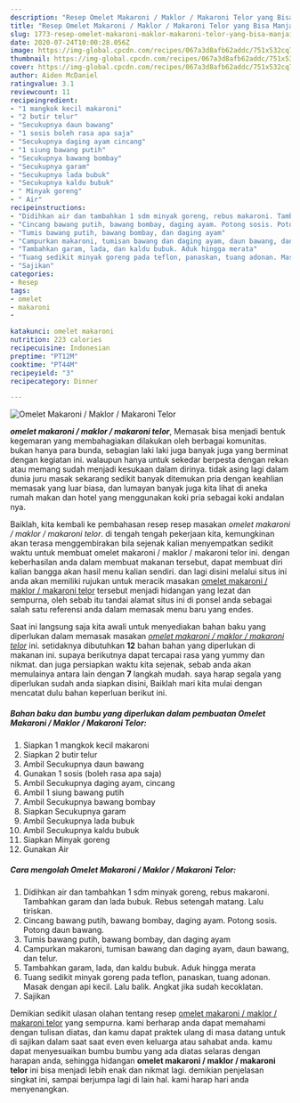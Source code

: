```yaml
---
description: "Resep Omelet Makaroni / Maklor / Makaroni Telor yang Bisa Manjain Lidah"
title: "Resep Omelet Makaroni / Maklor / Makaroni Telor yang Bisa Manjain Lidah"
slug: 1773-resep-omelet-makaroni-maklor-makaroni-telor-yang-bisa-manjain-lidah
date: 2020-07-24T10:00:28.056Z
image: https://img-global.cpcdn.com/recipes/067a3d8afb62addc/751x532cq70/omelet-makaroni-maklor-makaroni-telor-foto-resep-utama.jpg
thumbnail: https://img-global.cpcdn.com/recipes/067a3d8afb62addc/751x532cq70/omelet-makaroni-maklor-makaroni-telor-foto-resep-utama.jpg
cover: https://img-global.cpcdn.com/recipes/067a3d8afb62addc/751x532cq70/omelet-makaroni-maklor-makaroni-telor-foto-resep-utama.jpg
author: Aiden McDaniel
ratingvalue: 3.1
reviewcount: 11
recipeingredient:
- "1 mangkok kecil makaroni"
- "2 butir telur"
- "Secukupnya daun bawang"
- "1 sosis boleh rasa apa saja"
- "Secukupnya daging ayam cincang"
- "1 siung bawang putih"
- "Secukupnya bawang bombay"
- "Secukupnya garam"
- "Secukupnya lada bubuk"
- "Secukupnya kaldu bubuk"
- " Minyak goreng"
- " Air"
recipeinstructions:
- "Didihkan air dan tambahkan 1 sdm minyak goreng, rebus makaroni. Tambahkan garam dan lada bubuk. Rebus setengah matang. Lalu tiriskan."
- "Cincang bawang putih, bawang bombay, daging ayam. Potong sosis. Potong daun bawang."
- "Tumis bawang putih, bawang bombay, dan daging ayam"
- "Campurkan makaroni, tumisan bawang dan daging ayam, daun bawang, dan telur."
- "Tambahkan garam, lada, dan kaldu bubuk. Aduk hingga merata"
- "Tuang sedikit minyak goreng pada teflon, panaskan, tuang adonan. Masak dengan api kecil. Lalu balik. Angkat jika sudah kecoklatan."
- "Sajikan"
categories:
- Resep
tags:
- omelet
- makaroni
- 

katakunci: omelet makaroni  
nutrition: 223 calories
recipecuisine: Indonesian
preptime: "PT12M"
cooktime: "PT44M"
recipeyield: "3"
recipecategory: Dinner

---
```



![Omelet Makaroni / Maklor / Makaroni Telor](https://img-global.cpcdn.com/recipes/067a3d8afb62addc/751x532cq70/omelet-makaroni-maklor-makaroni-telor-foto-resep-utama.jpg)

<b><i>omelet makaroni / maklor / makaroni telor</i></b>, Memasak bisa menjadi bentuk kegemaran yang membahagiakan dilakukan oleh berbagai komunitas. bukan hanya para bunda, sebagian laki laki juga banyak juga yang berminat dengan kegiatan ini. walaupun hanya untuk sekedar berpesta dengan rekan atau memang sudah menjadi kesukaan dalam dirinya. tidak asing lagi dalam dunia juru masak sekarang sedikit banyak ditemukan pria dengan keahlian memasak yang luar biasa, dan lumayan banyak juga kita lihat di aneka rumah makan dan hotel yang menggunakan koki pria sebagai koki andalan nya.



Baiklah, kita kembali ke pembahasan resep resep masakan <i>omelet makaroni / maklor / makaroni telor</i>. di tengah tengah pekerjaan kita, kemungkinan akan terasa menggembirakan bila sejenak kalian menyempatkan sedikit waktu untuk membuat omelet makaroni / maklor / makaroni telor ini. dengan keberhasilan anda dalam membuat makanan tersebut, dapat membuat diri kalian bangga akan hasil menu kalian sendiri. dan lagi disini melalui situs ini anda akan memiliki rujukan untuk meracik masakan <u>omelet makaroni / maklor / makaroni telor</u> tersebut menjadi hidangan yang lezat dan sempurna, oleh sebab itu tandai alamat situs ini di ponsel anda sebagai salah satu referensi anda dalam memasak menu baru yang endes.


Saat ini langsung saja kita awali untuk menyediakan bahan baku yang diperlukan dalam memasak masakan <u><i>omelet makaroni / maklor / makaroni telor</i></u> ini. setidaknya dibutuhkan <b>12</b> bahan bahan yang diperlukan di makanan ini. supaya berikutnya dapat tercapai rasa yang yummy dan nikmat. dan juga persiapkan waktu kita sejenak, sebab anda akan memulainya antara lain dengan <b>7</b> langkah mudah. saya harap segala yang diperlukan sudah anda siapkan disini, Baiklah mari kita mulai dengan mencatat dulu bahan keperluan berikut ini.

<!--inarticleads1-->

##### Bahan baku dan bumbu yang diperlukan dalam pembuatan Omelet Makaroni / Maklor / Makaroni Telor:

1. Siapkan 1 mangkok kecil makaroni
1. Siapkan 2 butir telur
1. Ambil Secukupnya daun bawang
1. Gunakan 1 sosis (boleh rasa apa saja)
1. Ambil Secukupnya daging ayam, cincang
1. Ambil 1 siung bawang putih
1. Ambil Secukupnya bawang bombay
1. Siapkan Secukupnya garam
1. Ambil Secukupnya lada bubuk
1. Ambil Secukupnya kaldu bubuk
1. Siapkan  Minyak goreng
1. Gunakan  Air




<!--inarticleads2-->

##### Cara mengolah Omelet Makaroni / Maklor / Makaroni Telor:

1. Didihkan air dan tambahkan 1 sdm minyak goreng, rebus makaroni. Tambahkan garam dan lada bubuk. Rebus setengah matang. Lalu tiriskan.
1. Cincang bawang putih, bawang bombay, daging ayam. Potong sosis. Potong daun bawang.
1. Tumis bawang putih, bawang bombay, dan daging ayam
1. Campurkan makaroni, tumisan bawang dan daging ayam, daun bawang, dan telur.
1. Tambahkan garam, lada, dan kaldu bubuk. Aduk hingga merata
1. Tuang sedikit minyak goreng pada teflon, panaskan, tuang adonan. Masak dengan api kecil. Lalu balik. Angkat jika sudah kecoklatan.
1. Sajikan




Demikian sedikit ulasan olahan tentang resep <u>omelet makaroni / maklor / makaroni telor</u> yang sempurna. kami berharap anda dapat memahami dengan tulisan diatas, dan kamu dapat praktek ulang di masa datang untuk di sajikan dalam saat saat even even keluarga atau sahabat anda. kamu dapat menyesuaikan bumbu bumbu yang ada diatas selaras dengan harapan anda, sehingga hidangan <b>omelet makaroni / maklor / makaroni telor</b> ini bisa menjadi lebih enak dan nikmat lagi. demikian penjelasan singkat ini, sampai berjumpa lagi di lain hal. kami harap hari anda menyenangkan.
